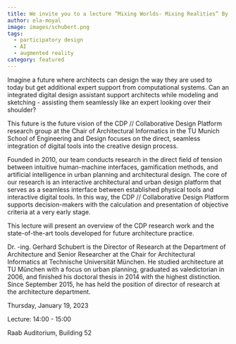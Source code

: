 ```yaml
---
title: We invite you to a lecture “Mixing Worlds- Mixing Realities” By Dr.-ing. Gerhard Schubert
author: ela-moyal
image: images/schubert.png
tags:
  - participatory design
  - AI
  - augmented reality
category: featured
---
```

Imagine a future where architects can design the way they are used
to today but get additional expert support from computational
systems. Can an integrated digital design assistant support
architects while modeling and sketching - assisting them
seamlessly like an expert looking over their shoulder?

This future is the future vision of the CDP // Collaborative Design
Platform research group at the Chair of Architectural Informatics
in the TU Munich School of Engineering and Design focuses on
the direct, seamless integration of digital tools into the creative
design process.

Founded in 2010, our team conducts research in the direct
field of tension between intuitive human-machine interfaces,
gamification methods, and artificial intelligence in urban planning
and architectural design. The core of our research is an interactive
architectural and urban design platform that serves as a seamless
interface between established physical tools and interactive
digital tools. In this way, the CDP // Collaborative Design Platform
supports decision-makers with the calculation and presentation
of objective criteria at a very early stage.

This lecture will present an overview of the CDP research
work and the state-of-the-art tools developed for future
architecture practice.

Dr. -ing. Gerhard Schubert is the Director of Research at the
Department of Architecture and Senior Researcher at the Chair for
Architectural Informatics at Technische Universität München. He
studied architecture at TU München with a focus on urban planning,
graduated as valedictorian in 2006, and finished his doctoral thesis
in 2014 with the highest distinction. Since September 2015, he
has held the position of director of research at the architecture
department.


Thursday, January 19, 2023

Lecture: 14:00 - 15:00

Raab Auditorium, Building 52